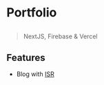 # Portfolio

##

> NextJS, Firebase & Vercel

##

## Features

- Blog with [ISR](https://nextjs.org/docs/basic-features/data-fetching/incremental-static-regeneration)

##
